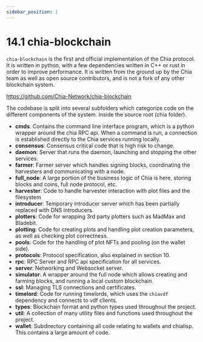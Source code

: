 ```yaml
---
sidebar_position: 1
---
```


# 14.1 chia-blockchain

`chia-blockchain` is the first and official implementation of the Chia protocol. It is written
in python, with a few dependencies written in C++ or rust in order to improve performance. It
is written from the ground up by the Chia team as well as open source contributors, and is not
a fork of any other blockchain system.

https://github.com/Chia-Network/chia-blockchain

The codebase is split into several subfolders which categorize code on the different components
of the system. Inside the source root (chia folder).

- **cmds**: Contains the command line interface program, which is a python wrapper around the chia RPC api. When a command is run, a connection is established directly to the Chia services running locally.
- **consensus**: Consensus critical code that is high risk to change.
- **daemon**: Server that runs the daemon, launching and stopping the other services.
- **farmer**: Farmer server which handles signing blocks, coordinating the harvesters and communicating with a node.
- **full_node**: A large portion of the business logic of Chia is here, storing blocks and coins, full node protocol, etc.
- **harvester**: Code to handle harvester interaction with plot files and the filesystem
- **introducer**: Temporary introducer server which has been partially replaced with DNS introducers.
- **plotters**: Code for wrapping 3rd party plotters such as MadMax and Bladebit.
- **plotting**: Code for creating plots and handling plot creation parameters, as well as checking plot correctness.
- **pools**: Code for the handling of plot NFTs and pooling (on the wallet side).
- **protocols**: Protocol specification, also explained in section 10.
- **rpc**: RPC Server and RPC api specification for all services.
- **server**: Networking and Websocket server.
- **simulator**: A wrapper around the full node which allows creating and farming blocks, and running a local custom blockchain.
- **ssl**: Managing TLS connections and certificates.
- **timelord**: Code for running timelords, which uses the `chiavdf` dependency and connects to vdf clients.
- **types**: Blockchain format and python types used throughout the project.
- **util**: A collection of many utility files and functions used throughout the project.
- **wallet**: Subdirectory containing all code relating to wallets and chialisp. This contains a large amount of code.
